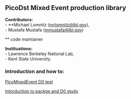 ## PicoDst Mixed Event production library  

**Contributors:**  
                - **Michael Lomnitz (mrlomnitz@lbl.gov),  
                - Mustafa Mustafa (mmustafa@lbl.gov)

** code maintainer
                  
**Instituations:**  
                - Lawrence Berkeley National Lab,  
                - Kent State University.

### Introduction and how to:  
[PicoMixedEvent D0 test](https://drupal.star.bnl.gov/STAR/blog/mlomnitz/event-mixing-d0-2014-200-gev)

[Intorduction to packge and D0 study](http://www.star.bnl.gov/protected/heavy/mlomnitz/PicoMixedEvent/PicoMixedEvent.pdf)
